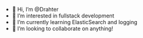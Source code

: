 - 👋 Hi, I’m @Drahter
- 👀 I’m interested in fullstack development 
- 🌱 I’m currently learning ElasticSearch and logging
- 💞️ I’m looking to collaborate on anything!

<!---
Drahter/Drahter is a ✨ special ✨ repository because its `README.md` (this file) appears on your GitHub profile.
You can click the Preview link to take a look at your changes.
--->
